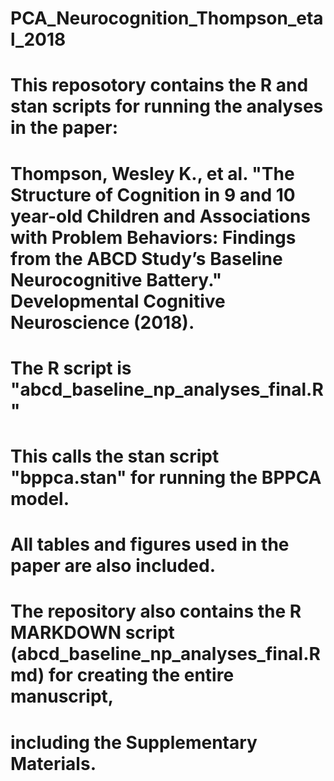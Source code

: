# PCA_Neurocognition_Thompson_etal_2018
#
# This reposotory contains the R and stan scripts for running the analyses in the paper:
# Thompson, Wesley K., et al. "The Structure of Cognition in 9 and 10 year-old Children and Associations with Problem Behaviors: Findings from the ABCD Study’s Baseline Neurocognitive Battery." Developmental Cognitive Neuroscience (2018).
# The R script is "abcd_baseline_np_analyses_final.R"
# This calls the stan script "bppca.stan" for running the BPPCA model.
# All tables and figures used in the paper are also included.
# The repository also contains the R MARKDOWN script (abcd_baseline_np_analyses_final.Rmd) for creating the entire manuscript,
# including the Supplementary Materials.
 
